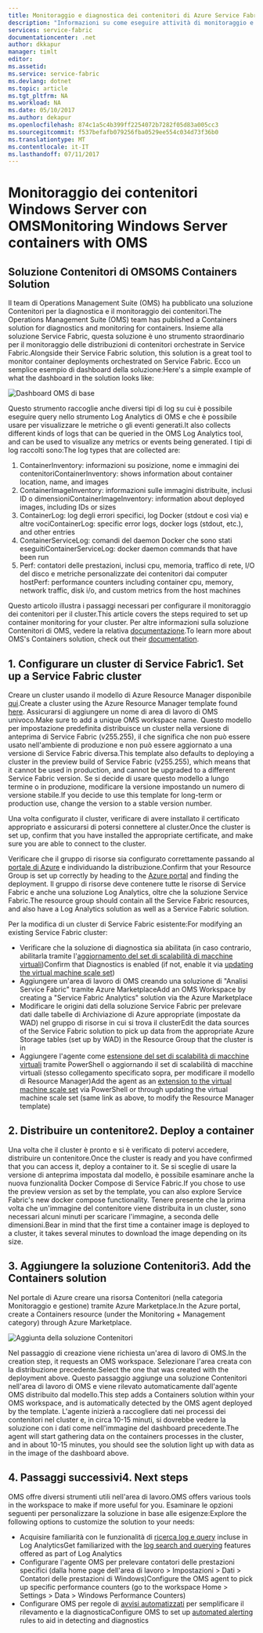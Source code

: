 ```yaml
---
title: Monitoraggio e diagnostica dei contenitori di Azure Service Fabric | Microsoft Docs
description: "Informazioni su come eseguire attività di monitoraggio e diagnostica per i contenitori orchestrati in Microsoft Azure Service Fabric con la soluzione Contenitori di OMS."
services: service-fabric
documentationcenter: .net
author: dkkapur
manager: timlt
editor: 
ms.assetid: 
ms.service: service-fabric
ms.devlang: dotnet
ms.topic: article
ms.tgt_pltfrm: NA
ms.workload: NA
ms.date: 05/10/2017
ms.author: dekapur
ms.openlocfilehash: 874c1a5c4b399ff2254072b7282f05d83a005cc3
ms.sourcegitcommit: f537befafb079256fba0529ee554c034d73f36b0
ms.translationtype: MT
ms.contentlocale: it-IT
ms.lasthandoff: 07/11/2017
---
```

# <a name="monitoring-windows-server-containers-with-oms"></a><span data-ttu-id="a2c8d-103">Monitoraggio dei contenitori Windows Server con OMS</span><span class="sxs-lookup"><span data-stu-id="a2c8d-103">Monitoring Windows Server containers with OMS</span></span>

## <a name="oms-containers-solution"></a><span data-ttu-id="a2c8d-104">Soluzione Contenitori di OMS</span><span class="sxs-lookup"><span data-stu-id="a2c8d-104">OMS Containers Solution</span></span>

<span data-ttu-id="a2c8d-105">Il team di Operations Management Suite (OMS) ha pubblicato una soluzione Contenitori per la diagnostica e il monitoraggio dei contenitori.</span><span class="sxs-lookup"><span data-stu-id="a2c8d-105">The Operations Management Suite (OMS) team has published a Containers solution for diagnostics and monitoring for containers.</span></span> <span data-ttu-id="a2c8d-106">Insieme alla soluzione Service Fabric, questa soluzione è uno strumento straordinario per il monitoraggio delle distribuzioni di contenitori orchestrate in Service Fabric.</span><span class="sxs-lookup"><span data-stu-id="a2c8d-106">Alongside their Service Fabric solution, this solution is a great tool to monitor container deployments orchestrated on Service Fabric.</span></span> <span data-ttu-id="a2c8d-107">Ecco un semplice esempio di dashboard della soluzione:</span><span class="sxs-lookup"><span data-stu-id="a2c8d-107">Here's a simple example of what the dashboard in the solution looks like:</span></span>

![Dashboard OMS di base](./media/service-fabric-diagnostics-containers-windowsserver/oms-containers-dashboard.png)

<span data-ttu-id="a2c8d-109">Questo strumento raccoglie anche diversi tipi di log su cui è possibile eseguire query nello strumento Log Analytics di OMS e che è possibile usare per visualizzare le metriche o gli eventi generati.</span><span class="sxs-lookup"><span data-stu-id="a2c8d-109">It also collects different kinds of logs that can be queried in the OMS Log Analytics tool, and can be used to visualize any metrics or events being generated.</span></span> <span data-ttu-id="a2c8d-110">I tipi di log raccolti sono:</span><span class="sxs-lookup"><span data-stu-id="a2c8d-110">The log types that are collected are:</span></span>

1. <span data-ttu-id="a2c8d-111">ContainerInventory: informazioni su posizione, nome e immagini dei contenitori</span><span class="sxs-lookup"><span data-stu-id="a2c8d-111">ContainerInventory: shows information about container location, name, and images</span></span>
2. <span data-ttu-id="a2c8d-112">ContainerImageInventory: informazioni sulle immagini distribuite, inclusi ID o dimensioni</span><span class="sxs-lookup"><span data-stu-id="a2c8d-112">ContainerImageInventory: information about deployed images, including IDs or sizes</span></span>
3. <span data-ttu-id="a2c8d-113">ContainerLog: log degli errori specifici, log Docker (stdout e così via) e altre voci</span><span class="sxs-lookup"><span data-stu-id="a2c8d-113">ContainerLog: specific error logs, docker logs (stdout, etc.), and other entries</span></span>
4. <span data-ttu-id="a2c8d-114">ContainerServiceLog: comandi del daemon Docker che sono stati eseguiti</span><span class="sxs-lookup"><span data-stu-id="a2c8d-114">ContainerServiceLog: docker daemon commands that have been run</span></span>
5. <span data-ttu-id="a2c8d-115">Perf: contatori delle prestazioni, inclusi cpu, memoria, traffico di rete, I/O del disco e metriche personalizzate dei contenitori dai computer host</span><span class="sxs-lookup"><span data-stu-id="a2c8d-115">Perf: performance counters including container cpu, memory, network traffic, disk i/o, and custom metrics from the host machines</span></span>

<span data-ttu-id="a2c8d-116">Questo articolo illustra i passaggi necessari per configurare il monitoraggio dei contenitori per il cluster.</span><span class="sxs-lookup"><span data-stu-id="a2c8d-116">This article covers the steps required to set up container monitoring for your cluster.</span></span> <span data-ttu-id="a2c8d-117">Per altre informazioni sulla soluzione Contenitori di OMS, vedere la relativa [documentazione](../log-analytics/log-analytics-containers.md).</span><span class="sxs-lookup"><span data-stu-id="a2c8d-117">To learn more about OMS's Containers solution, check out their [documentation](../log-analytics/log-analytics-containers.md).</span></span>

## <a name="1-set-up-a-service-fabric-cluster"></a><span data-ttu-id="a2c8d-118">1. Configurare un cluster di Service Fabric</span><span class="sxs-lookup"><span data-stu-id="a2c8d-118">1. Set up a Service Fabric cluster</span></span>

<span data-ttu-id="a2c8d-119">Creare un cluster usando il modello di Azure Resource Manager disponibile [qui](https://github.com/dkkapur/Service-Fabric/tree/master/ARM%20Templates/SF%20OMS%20Sample).</span><span class="sxs-lookup"><span data-stu-id="a2c8d-119">Create a cluster using the Azure Resource Manager template found [here](https://github.com/dkkapur/Service-Fabric/tree/master/ARM%20Templates/SF%20OMS%20Sample).</span></span> <span data-ttu-id="a2c8d-120">Assicurarsi di aggiungere un nome di area di lavoro di OMS univoco.</span><span class="sxs-lookup"><span data-stu-id="a2c8d-120">Make sure to add a unique OMS workspace name.</span></span> <span data-ttu-id="a2c8d-121">Questo modello per impostazione predefinita distribuisce un cluster nella versione di anteprima di Service Fabric (v255.255), il che significa che non può essere usato nell'ambiente di produzione e non può essere aggiornato a una versione di Service Fabric diversa.</span><span class="sxs-lookup"><span data-stu-id="a2c8d-121">This template also defaults to deploying a cluster in the preview build of Service Fabric (v255.255), which means that it cannot be used in production, and cannot be upgraded to a different Service Fabric version.</span></span> <span data-ttu-id="a2c8d-122">Se si decide di usare questo modello a lungo termine o in produzione, modificare la versione impostando un numero di versione stabile.</span><span class="sxs-lookup"><span data-stu-id="a2c8d-122">If you decide to use this template for long-term or production use, change the version to a stable version number.</span></span>

<span data-ttu-id="a2c8d-123">Una volta configurato il cluster, verificare di avere installato il certificato appropriato e assicurarsi di potersi connettere al cluster.</span><span class="sxs-lookup"><span data-stu-id="a2c8d-123">Once the cluster is set up, confirm that you have installed the appropriate certificate, and make sure you are able to connect to the cluster.</span></span>

<span data-ttu-id="a2c8d-124">Verificare che il gruppo di risorse sia configurato correttamente passando al [portale di Azure](https://portal.azure.com/) e individuando la distribuzione.</span><span class="sxs-lookup"><span data-stu-id="a2c8d-124">Confirm that your Resource Group is set up correctly by heading to the [Azure portal](https://portal.azure.com/) and finding the deployment.</span></span> <span data-ttu-id="a2c8d-125">Il gruppo di risorse deve contenere tutte le risorse di Service Fabric e anche una soluzione Log Analytics, oltre che la soluzione Service Fabric.</span><span class="sxs-lookup"><span data-stu-id="a2c8d-125">The resource group should contain all the Service Fabric resources, and also have a Log Analytics solution as well as a Service Fabric solution.</span></span>

<span data-ttu-id="a2c8d-126">Per la modifica di un cluster di Service Fabric esistente:</span><span class="sxs-lookup"><span data-stu-id="a2c8d-126">For modifying an existing Service Fabric cluster:</span></span>
* <span data-ttu-id="a2c8d-127">Verificare che la soluzione di diagnostica sia abilitata (in caso contrario, abilitarla tramite l'[aggiornamento del set di scalabilità di macchine virtuali](/rest/api/virtualmachinescalesets/create-or-update-a-set))</span><span class="sxs-lookup"><span data-stu-id="a2c8d-127">Confirm that Diagnostics is enabled (if not, enable it via [updating the virtual machine scale set](/rest/api/virtualmachinescalesets/create-or-update-a-set))</span></span>
* <span data-ttu-id="a2c8d-128">Aggiungere un'area di lavoro di OMS creando una soluzione di "Analisi Service Fabric" tramite Azure Marketplace</span><span class="sxs-lookup"><span data-stu-id="a2c8d-128">Add an OMS Workspace by creating a "Service Fabric Analytics" solution via the Azure Marketplace</span></span>
* <span data-ttu-id="a2c8d-129">Modificare le origini dati della soluzione Service Fabric per prelevare dati dalle tabelle di Archiviazione di Azure appropriate (impostate da WAD) nel gruppo di risorse in cui si trova il cluster</span><span class="sxs-lookup"><span data-stu-id="a2c8d-129">Edit the data sources of the Service Fabric solution to pick up data from the appropriate Azure Storage tables (set up by WAD) in the Resource Group that the cluster is in</span></span>
* <span data-ttu-id="a2c8d-130">Aggiungere l'agente come [estensione del set di scalabilità di macchine virtuali](/powershell/module/azurerm.compute/add-azurermvmssextension) tramite PowerShell o aggiornando il set di scalabilità di macchine virtuali (stesso collegamento specificato sopra, per modificare il modello di Resource Manager)</span><span class="sxs-lookup"><span data-stu-id="a2c8d-130">Add the agent as an [extension to the virtual machine scale set](/powershell/module/azurerm.compute/add-azurermvmssextension) via PowerShell or through updating the virtual machine scale set (same link as above, to modify the Resource Manager template)</span></span>

## <a name="2-deploy-a-container"></a><span data-ttu-id="a2c8d-131">2. Distribuire un contenitore</span><span class="sxs-lookup"><span data-stu-id="a2c8d-131">2. Deploy a container</span></span>

<span data-ttu-id="a2c8d-132">Una volta che il cluster è pronto e si è verificato di potervi accedere, distribuire un contenitore.</span><span class="sxs-lookup"><span data-stu-id="a2c8d-132">Once the cluster is ready and you have confirmed that you can access it, deploy a container to it.</span></span> <span data-ttu-id="a2c8d-133">Se si sceglie di usare la versione di anteprima impostata dal modello, è possibile esaminare anche la nuova funzionalità Docker Compose di Service Fabric.</span><span class="sxs-lookup"><span data-stu-id="a2c8d-133">If you chose to use the preview version as set by the template, you can also explore Service Fabric's new docker compose functionality.</span></span> <span data-ttu-id="a2c8d-134">Tenere presente che la prima volta che un'immagine del contenitore viene distribuita in un cluster, sono necessari alcuni minuti per scaricare l'immagine, a seconda delle dimensioni.</span><span class="sxs-lookup"><span data-stu-id="a2c8d-134">Bear in mind that the first time a container image is deployed to a cluster, it takes several minutes to download the image depending on its size.</span></span>

## <a name="3-add-the-containers-solution"></a><span data-ttu-id="a2c8d-135">3. Aggiungere la soluzione Contenitori</span><span class="sxs-lookup"><span data-stu-id="a2c8d-135">3. Add the Containers solution</span></span>

<span data-ttu-id="a2c8d-136">Nel portale di Azure creare una risorsa Contenitori (nella categoria Monitoraggio e gestione) tramite Azure Marketplace.</span><span class="sxs-lookup"><span data-stu-id="a2c8d-136">In the Azure portal, create a Containers resource (under the Monitoring + Management category) through Azure Marketplace.</span></span> 

![Aggiunta della soluzione Contenitori](./media/service-fabric-diagnostics-containers-windowsserver/containers-solution.png)

<span data-ttu-id="a2c8d-138">Nel passaggio di creazione viene richiesta un'area di lavoro di OMS.</span><span class="sxs-lookup"><span data-stu-id="a2c8d-138">In the creation step, it requests an OMS workspace.</span></span> <span data-ttu-id="a2c8d-139">Selezionare l'area creata con la distribuzione precedente.</span><span class="sxs-lookup"><span data-stu-id="a2c8d-139">Select the one that was created with the deployment above.</span></span> <span data-ttu-id="a2c8d-140">Questo passaggio aggiunge una soluzione Contenitori nell'area di lavoro di OMS e viene rilevato automaticamente dall'agente OMS distribuito dal modello.</span><span class="sxs-lookup"><span data-stu-id="a2c8d-140">This step adds a Containers solution within your OMS workspace, and is automatically detected by the OMS agent deployed by the template.</span></span> <span data-ttu-id="a2c8d-141">L'agente inizierà a raccogliere dati nei processi dei contenitori nel cluster e, in circa 10-15 minuti, si dovrebbe vedere la soluzione con i dati come nell'immagine del dashboard precedente.</span><span class="sxs-lookup"><span data-stu-id="a2c8d-141">The agent will start gathering data on the containers processes in the cluster, and in about 10-15 minutes, you should see the solution light up with data as in the image of the dashboard above.</span></span>

## <a name="4-next-steps"></a><span data-ttu-id="a2c8d-142">4. Passaggi successivi</span><span class="sxs-lookup"><span data-stu-id="a2c8d-142">4. Next steps</span></span>

<span data-ttu-id="a2c8d-143">OMS offre diversi strumenti utili nell'area di lavoro.</span><span class="sxs-lookup"><span data-stu-id="a2c8d-143">OMS offers various tools in the workspace to make if more useful for you.</span></span> <span data-ttu-id="a2c8d-144">Esaminare le opzioni seguenti per personalizzare la soluzione in base alle esigenze:</span><span class="sxs-lookup"><span data-stu-id="a2c8d-144">Explore the following options to customize the solution to your needs:</span></span>
- <span data-ttu-id="a2c8d-145">Acquisire familiarità con le funzionalità di [ricerca log e query](../log-analytics/log-analytics-log-searches.md) incluse in Log Analytics</span><span class="sxs-lookup"><span data-stu-id="a2c8d-145">Get familiarized with the [log search and querying](../log-analytics/log-analytics-log-searches.md) features offered as part of Log Analytics</span></span>
- <span data-ttu-id="a2c8d-146">Configurare l'agente OMS per prelevare contatori delle prestazioni specifici (dalla home page dell'area di lavoro > Impostazioni > Dati > Contatori delle prestazioni di Windows)</span><span class="sxs-lookup"><span data-stu-id="a2c8d-146">Configure the OMS agent to pick up specific performance counters (go to the workspace Home > Settings > Data > Windows Performance Counters)</span></span>
- <span data-ttu-id="a2c8d-147">Configurare OMS per regole di [avvisi automatizzati](../log-analytics/log-analytics-alerts.md) per semplificare il rilevamento e la diagnostica</span><span class="sxs-lookup"><span data-stu-id="a2c8d-147">Configure OMS to set up [automated alerting](../log-analytics/log-analytics-alerts.md) rules to aid in detecting and diagnostics</span></span>